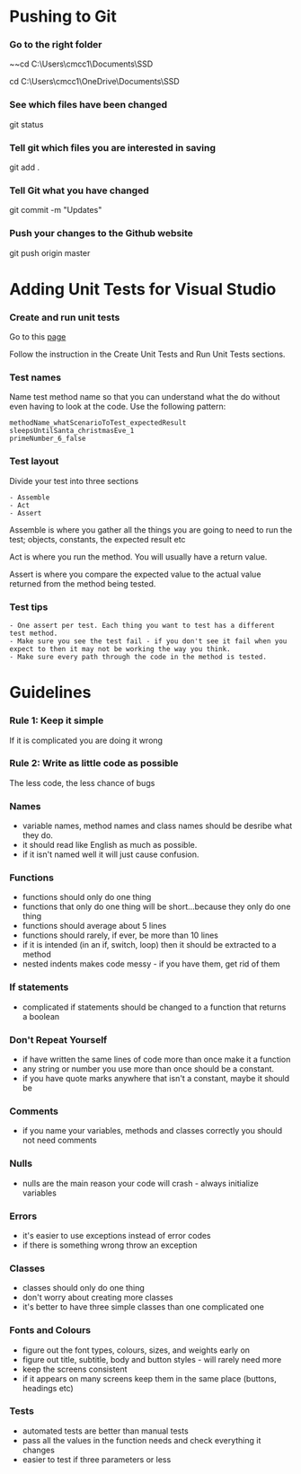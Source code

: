 
# Pushing to Git

### Go to the right folder
~~cd C:\Users\cmcc1\Documents\SSD

cd C:\Users\cmcc1\OneDrive\Documents\SSD

### See which files have been changed
git status

### Tell git which files you are interested in saving
git add .

### Tell Git what you have changed 
git commit -m "Updates"

### Push your changes to the Github website
git push origin master


# Adding Unit Tests for Visual Studio

### Create and run unit tests

Go to this [page](https://docs.microsoft.com/en-us/visualstudio/test/getting-started-with-unit-testing?view=vs-2019)

Follow the instruction in the Create Unit Tests and Run Unit Tests sections.

### Test names

Name test method name so that you can understand what the do without even having to look at the code. Use the following pattern:

```
methodName_whatScenarioToTest_expectedResult
sleepsUntilSanta_christmasEve_1
primeNumber_6_false
```

### Test layout

Divide your test into three sections 

	- Assemble
	- Act
	- Assert

Assemble is where you gather all the things you are going to need to run the test; objects, constants, the expected result etc

Act is where you run the method. You will usually have a return value.

Assert is where you compare the expected value to the actual value returned from the method being tested.

### Test tips

	- One assert per test. Each thing you want to test has a different test method.
	- Make sure you see the test fail - if you don't see it fail when you expect to then it may not be working the way you think.
	- Make sure every path through the code in the method is tested.
	
	
# Guidelines

### Rule 1: Keep it simple
If it is complicated you are doing it wrong

### Rule 2: Write as little code as possible
The less code, the less chance of bugs

### Names
- variable names, method names and class names should be desribe what they do.
- it should read like English as much as possible.
- if it isn't named well it will just cause confusion.

### Functions
- functions should only do one thing
- functions that only do one thing will be short...because they only do one thing
- functions should average about 5 lines
- functions should rarely, if ever, be more than 10 lines 
- if it is intended (in an if, switch, loop) then it should be extracted to a method
- nested indents makes code messy - if you have them, get rid of them

### If statements
- complicated if statements should be changed to a function that returns a boolean

### Don't Repeat Yourself
- if have written the same lines of code more than once make it a function
- any string or number you use more than once should be a constant.
- if you have quote marks anywhere that isn't a constant, maybe it should be

### Comments
- if you name your variables, methods and classes correctly you should not need comments

### Nulls
- nulls are the main reason your code will crash - always initialize variables

### Errors
- it's easier to use exceptions instead of error codes
- if there is something wrong throw an exception

### Classes
- classes should only do one thing
- don't worry about creating more classes
- it's better to have three simple classes than one complicated one

### Fonts and Colours
- figure out the font types, colours, sizes, and weights early on
- figure out title, subtitle, body and button styles - will rarely need more
- keep the screens consistent 
- if it appears on many screens keep them in the same place (buttons, headings etc)

### Tests
- automated tests are better than manual tests
- pass all the values in the function needs and check everything it changes
- easier to test if three parameters or less 


